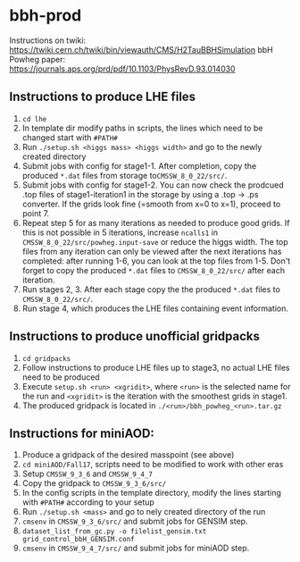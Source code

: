 # bbh-prod
Instructions on twiki: https://twiki.cern.ch/twiki/bin/viewauth/CMS/H2TauBBHSimulation
bbH Powheg paper: https://journals.aps.org/prd/pdf/10.1103/PhysRevD.93.014030

## Instructions to produce LHE files
1. `cd lhe`
2. In template dir modify paths in scripts, the lines which need to be changed start with `#PATH#`
3. Run `./setup.sh <higgs mass> <higgs width>` and go to the newly created directory
4. Submit jobs with config for stage1-1. After completion, copy the produced `*.dat` files from storage to`CMSSW_8_0_22/src/`.
5. Submit jobs with config for stage1-2. You can now check the prodcued .top files of stage1-iteration1 in the storage by using a .top -> .ps converter. If the grids look fine (=smooth from x=0 to x=1), proceed to point 7.
6. Repeat step 5 for as many iterations as needed to produce good grids. If this is not possible in 5 iterations, increase `ncalls1` in `CMSSW_8_0_22/src/powheg.input-save` or reduce the higgs width. The top files from any iteration can only be viewed after the next iterations has completed: after running 1-6, you can look at the top files from 1-5. Don't forget to copy the produced `*.dat` files to `CMSSW_8_0_22/src/` after each iteration.
7. Run stages 2, 3. After each stage copy the the produced `*.dat` files to `CMSSW_8_0_22/src/`.
8. Run stage 4, which produces the LHE files containing event information.

## Instructions to produce unofficial gridpacks
1. `cd gridpacks`
2. Follow instructions to produce LHE files up to stage3, no actual LHE files need to be produced
3. Execute `setup.sh <run> <xgridit>`, where `<run>` is the selected name for the run and `<xgridit>` is the iteration with the smoothest grids in stage1.
4. The produced gridpack is located in `./<run>/bbh_powheg_<run>.tar.gz`

## Instructions for miniAOD:
1. Produce a gridpack of the desired masspoint (see above)
2. `cd miniAOD/Fall17`, scripts need to be modified to work with other eras
3. Setup `CMSSW_9_3_6` and `CMSSW_9_4_7`
4. Copy the gridpack to `CMSSW_9_3_6/src/`
5. In the config scripts in the template directory, modify the lines starting with `#PATH#` according to your setup
6. Run `./setup.sh <mass>` and go to nely created directory of the run
7. `cmsenv` in `CMSSW_9_3_6/src/` and submit jobs for GENSIM step.
8. `dataset_list_from_gc.py -o filelist_gensim.txt grid_control_bbH_GENSIM.conf`
9. `cmsenv` in `CMSSW_9_4_7/src/` and submit jobs for miniAOD step.
